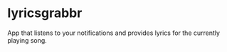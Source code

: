 # lyricsgrabbr

App that listens to your notifications and provides lyrics for the currently playing song.
